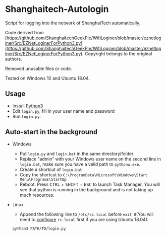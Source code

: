 # Shanghaitech-Autologin
Script for logging into the network of ShanghaiTech automatically.

Code derived from [https://github.com/ShanghaitechGeekPie/WifiLoginer/blob/master/eznetloginer/Src/EZNetLoginerForPython3.py](https://github.com/ShanghaitechGeekPie/WifiLoginer/blob/master/eznetloginer/Src/EZNetLoginerForPython3.py). Copyright belongs to the original authors. 

Removed unusable files or code.

Tested on Windows 10 and Ubuntu 18.04.

## Usage
- Install [Python3](https://www.python.org/downloads/)
- Edit `login.py`, fill in your user name and password
- Run `login.py`.
## Auto-start in the background 
- Windows
  - Put `login.py` and `login.bat` in the same directory/folder
  - Replace "admin" with your Windows user name on the second line in `login.bat`, make sure you have a valid path to `pythonw.exe`.
  - Create a shortcut of `login.bat`
  - Copy the shortcut to `C:\ProgramData\Microsoft\Windows\Start Menu\Programs\StartUp`
  - Reboot. Press <kbd>CTRL</kbd> + <kbd>SHIFT</kbd> + <kbd>ESC</kbd> to launch Task Manager. You will see that python is running in the  background and is not taking up much resources.

- Linux
  - Append the following line to `/etc/rc.local` before `exit 0`(You will need to [configure](https://www.centos.bz/2018/05/ubuntu-18-04-rc-local-systemd%E8%AE%BE%E7%BD%AE/) `rc.local` first if you are using Ubuntu 18.04):
  ```sh
  python3 PATH/TO/login.py
  ```
